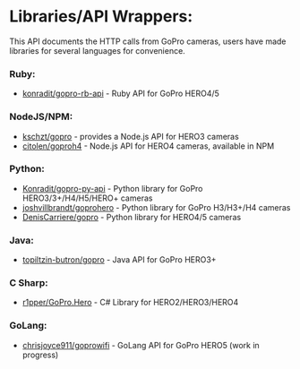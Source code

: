 # Libraries/API Wrappers:

This API documents the HTTP calls from GoPro cameras, users have made libraries for several languages for convenience.

### Ruby:

* [konradit/gopro-rb-api](http://github.com/konradit/gopro-rb-api) - Ruby API for GoPro HERO4/5

### NodeJS/NPM:

* [kschzt/gopro](https://github.com/kschzt/gopro) - provides a Node.js API for HERO3 cameras
* [citolen/goproh4](https://github.com/citolen/goproh4) - Node.js API for HERO4 cameras, available in NPM

### Python:

* [Konradit/gopro-py-api](http://github.com/konradit/gopro-py-api) - Python library for GoPro HERO3/3+/H4/H5/HERO+ cameras
* [joshvillbrandt/goprohero](https://github.com/joshvillbrandt/goprohero) - Python library for GoPro H3/H3+/H4 cameras
* [DenisCarriere/gopro](https://github.com/DenisCarriere/gopro) - Python library for HERO4/5 cameras

### Java:

* [topiltzin-butron/gopro](https://github.com/topiltzin-butron/gopro) - Java API for GoPro HERO3+

### C Sharp:

* [r1pper/GoPro.Hero](http://github.com/r1pper/GoPro.Hero) - C# Library for HERO2/HERO3/HERO4

### GoLang:

* [chrisjoyce911/goprowifi](https://github.com/chrisjoyce911/goprowifi) - GoLang API for GoPro HERO5 (work in progress)
